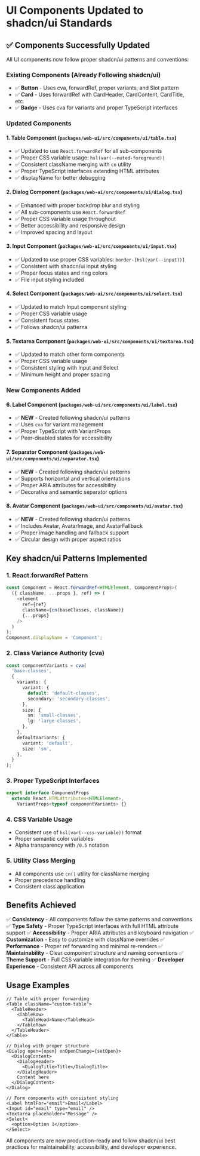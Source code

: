 # UI Components Updated to shadcn/ui Standards

## ✅ **Components Successfully Updated**

All UI components now follow proper shadcn/ui patterns and conventions:

### **Existing Components (Already Following shadcn/ui)**
- ✅ **Button** - Uses cva, forwardRef, proper variants, and Slot pattern
- ✅ **Card** - Uses forwardRef with CardHeader, CardContent, CardTitle, etc.
- ✅ **Badge** - Uses cva for variants and proper TypeScript interfaces

### **Updated Components**

#### **1. Table Component** (`packages/web-ui/src/components/ui/table.tsx`)
- ✅ Updated to use `React.forwardRef` for all sub-components
- ✅ Proper CSS variable usage: `hsl(var(--muted-foreground))`
- ✅ Consistent className merging with `cn` utility
- ✅ Proper TypeScript interfaces extending HTML attributes
- ✅ displayName for better debugging

#### **2. Dialog Component** (`packages/web-ui/src/components/ui/dialog.tsx`)
- ✅ Enhanced with proper backdrop blur and styling
- ✅ All sub-components use `React.forwardRef`
- ✅ Proper CSS variable usage throughout
- ✅ Better accessibility and responsive design
- ✅ Improved spacing and layout

#### **3. Input Component** (`packages/web-ui/src/components/ui/input.tsx`)
- ✅ Updated to use proper CSS variables: `border-[hsl(var(--input))]`
- ✅ Consistent with shadcn/ui input styling
- ✅ Proper focus states and ring colors
- ✅ File input styling included

#### **4. Select Component** (`packages/web-ui/src/components/ui/select.tsx`)
- ✅ Updated to match Input component styling
- ✅ Proper CSS variable usage
- ✅ Consistent focus states
- ✅ Follows shadcn/ui patterns

#### **5. Textarea Component** (`packages/web-ui/src/components/ui/textarea.tsx`)
- ✅ Updated to match other form components
- ✅ Proper CSS variable usage
- ✅ Consistent styling with Input and Select
- ✅ Minimum height and proper spacing

### **New Components Added**

#### **6. Label Component** (`packages/web-ui/src/components/ui/label.tsx`)
- ✅ **NEW** - Created following shadcn/ui patterns
- ✅ Uses `cva` for variant management
- ✅ Proper TypeScript with VariantProps
- ✅ Peer-disabled states for accessibility

#### **7. Separator Component** (`packages/web-ui/src/components/ui/separator.tsx`)
- ✅ **NEW** - Created following shadcn/ui patterns
- ✅ Supports horizontal and vertical orientations
- ✅ Proper ARIA attributes for accessibility
- ✅ Decorative and semantic separator options

#### **8. Avatar Component** (`packages/web-ui/src/components/ui/avatar.tsx`)
- ✅ **NEW** - Created following shadcn/ui patterns
- ✅ Includes Avatar, AvatarImage, and AvatarFallback
- ✅ Proper image handling and fallback support
- ✅ Circular design with proper aspect ratios

## **Key shadcn/ui Patterns Implemented**

### **1. React.forwardRef Pattern**
```typescript
const Component = React.forwardRef<HTMLElement, ComponentProps>(
  ({ className, ...props }, ref) => (
    <element
      ref={ref}
      className={cn(baseClasses, className)}
      {...props}
    />
  )
);
Component.displayName = 'Component';
```

### **2. Class Variance Authority (cva)**
```typescript
const componentVariants = cva(
  'base-classes',
  {
    variants: {
      variant: {
        default: 'default-classes',
        secondary: 'secondary-classes',
      },
      size: {
        sm: 'small-classes',
        lg: 'large-classes',
      },
    },
    defaultVariants: {
      variant: 'default',
      size: 'sm',
    },
  }
);
```

### **3. Proper TypeScript Interfaces**
```typescript
export interface ComponentProps
  extends React.HTMLAttributes<HTMLElement>,
    VariantProps<typeof componentVariants> {}
```

### **4. CSS Variable Usage**
- Consistent use of `hsl(var(--css-variable))` format
- Proper semantic color variables
- Alpha transparency with `/0.5` notation

### **5. Utility Class Merging**
- All components use `cn()` utility for className merging
- Proper precedence handling
- Consistent class application

## **Benefits Achieved**

✅ **Consistency** - All components follow the same patterns and conventions
✅ **Type Safety** - Proper TypeScript interfaces with full HTML attribute support
✅ **Accessibility** - Proper ARIA attributes and keyboard navigation
✅ **Customization** - Easy to customize with className overrides
✅ **Performance** - Proper ref forwarding and minimal re-renders
✅ **Maintainability** - Clear component structure and naming conventions
✅ **Theme Support** - Full CSS variable integration for theming
✅ **Developer Experience** - Consistent API across all components

## **Usage Examples**

```tsx
// Table with proper forwarding
<Table className="custom-table">
  <TableHeader>
    <TableRow>
      <TableHead>Name</TableHead>
    </TableRow>
  </TableHeader>
</Table>

// Dialog with proper structure
<Dialog open={open} onOpenChange={setOpen}>
  <DialogContent>
    <DialogHeader>
      <DialogTitle>Title</DialogTitle>
    </DialogHeader>
    Content here
  </DialogContent>
</Dialog>

// Form components with consistent styling
<Label htmlFor="email">Email</Label>
<Input id="email" type="email" />
<Textarea placeholder="Message" />
<Select>
  <option>Option 1</option>
</Select>
```

All components are now production-ready and follow shadcn/ui best practices for maintainability, accessibility, and developer experience.
